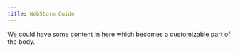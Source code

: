 ```yaml
---
title: WebStorm Guide
---
```


We could have some content in here which becomes a customizable part of the body.
